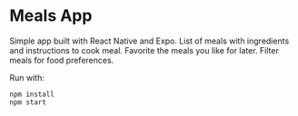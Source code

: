 # Meals App
Simple app built with React Native and Expo.
List of meals with ingredients and instructions to cook meal.
Favorite the meals you like for later.
Filter meals for food preferences.

Run with:
```
npm install
npm start
```
